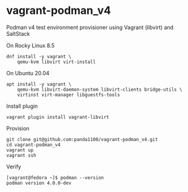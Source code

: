 # vagrant-podman_v4
Podman v4 test environment provisioner using Vagrant (libvirt) and SaltStack 

On Rocky Linux 8.5

```
dnf install -y vagrant \
    qemu-kvm libvirt virt-install
```

On Ubuntu 20.04

```
apt install -y vagrant \
    qemu-kvm libvirt-daemon-system libvirt-clients bridge-utils \
    virtinst virt-manager libguestfs-tools
```

Install plugin

```
vagrant plugin install vagrant-libvirt
```

Provision

```
git clone git@github.com:panda1100/vagrant-podman_v4.git
cd vagrant-podman_v4
vagrant up
vagrant ssh
```

Verify

```
[vagrant@fedora ~]$ podman --version
podman version 4.0.0-dev
```


